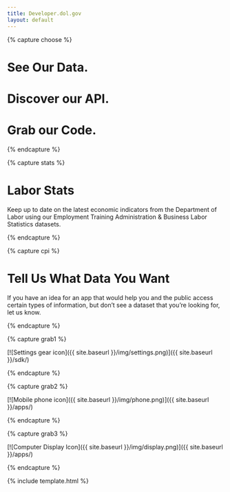 ```yaml
---
title: Developer.dol.gov
layout: default
---
```


{% capture choose %}

# See Our Data.

# Discover our API.

# Grab our Code.


{% endcapture %}

{% capture stats %}

# Labor Stats

Keep up to date on the latest economic indicators from the Department of Labor using our Employment Training Administration & Business Labor Statistics datasets.

{% endcapture %}

{% capture cpi %}

# Tell Us What Data You Want
If you have an idea for an app that would
help you and the public access certain
types of information, but don’t see a
dataset that you’re looking for, let us
know. 

{% endcapture %}


{% capture grab1 %}

[![Settings gear icon]({{ site.baseurl }}/img/settings.png)]({{ site.baseurl }}/sdk/)

{% endcapture %}

{% capture grab2 %}

[![Mobile phone icon]({{ site.baseurl }}/img/phone.png)]({{ site.baseurl }}/apps/)
  

{% endcapture %}

{% capture grab3 %}

[![Computer Display Icon]({{ site.baseurl }}/img/display.png)]({{ site.baseurl }}/apps/)
 

{% endcapture %}


{% include template.html %}